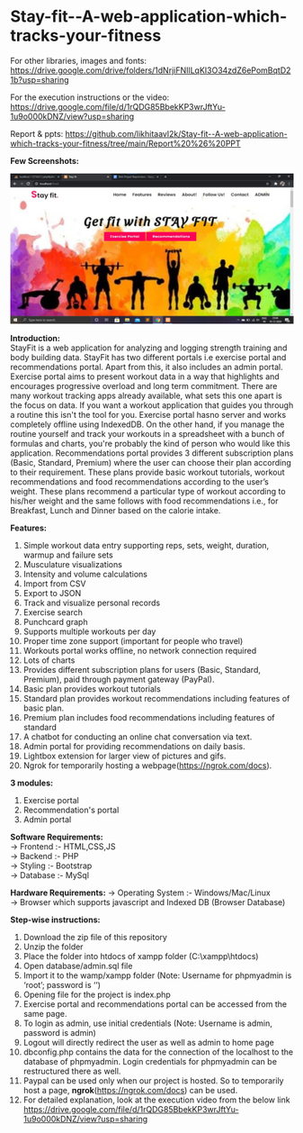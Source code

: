 # Stay-fit--A-web-application-which-tracks-your-fitness

For other libraries, images and fonts:
https://drive.google.com/drive/folders/1dNrjiFNIlLqKI3O34zdZ6ePomBqtD21b?usp=sharing

For the execution instructions or the video:
https://drive.google.com/file/d/1rQDG85BbekKP3wrJftYu-1u9o000kDNZ/view?usp=sharing

Report & ppts: https://github.com/likhitaavl2k/Stay-fit--A-web-application-which-tracks-your-fitness/tree/main/Report%20%26%20PPT

<b>Few Screenshots:</b>

<img src="Screenshots/Picture1.jpg" style="width:1100px">

<b>Introduction:</b><br>
StayFit is a web application for analyzing and logging strength training and body building data. StayFit has two different portals i.e exercise portal and recommendations portal. Apart from this, it also includes an admin portal.
Exercise portal aims to present workout data in a way that highlights and encourages progressive overload and long term commitment. There are many workout tracking apps already available, what sets this one apart is the focus on data. If you want a workout application that guides you through a routine this isn't the tool for you. Exercise portal hasno server and works completely offline using IndexedDB.
On the other hand, if you manage the routine yourself and track your workouts in a spreadsheet with a bunch of formulas and charts, you're probably the kind of person who would like this application. 
Recommendations portal provides 3 different subscription plans (Basic, Standard, Premium) where the user can choose their plan according to their requirement. These plans provide basic workout tutorials, workout recommendations and food recommendations according to the user’s weight.
These plans recommend a particular type of workout according to his/her weight and the same follows with food recommendations i.e., for Breakfast, Lunch and Dinner based on the calorie intake.

<b>Features:</b><br>
   1. Simple workout data entry supporting reps, sets, weight, duration, warmup and failure sets
   2. Musculature visualizations
   3. Intensity and volume calculations
   4. Import from CSV
   5. Export to JSON
   6. Track and visualize personal records 
   7. Exercise search
   8. Punchcard graph
   9. Supports multiple workouts per day
  10. Proper time zone support (important for people who travel)
  11. Workouts portal works offline, no network connection required
  12. Lots of charts
  13. Provides different subscription plans for users (Basic, Standard, Premium), paid through payment gateway (PayPal).
  14. Basic plan provides workout tutorials 
  15. Standard plan provides workout recommendations including features of basic plan.
  16. Premium plan includes food recommendations including features of standard
  17. A chatbot for conducting an online chat conversation via text.
  18. Admin portal for providing recommendations on daily basis.
  19. Lightbox extension for larger view of pictures and gifs.
  20. Ngrok for temporarily hosting a webpage(https://ngrok.com/docs).
 
<b>3 modules:</b>
  1. Exercise portal
  2. Recommendation's portal
  3. Admin portal
  
<b>Software Requirements:</b></br>
-> Frontend :- HTML,CSS,JS<br>
-> Backend :- PHP<br>
-> Styling :- Bootstrap<br>
-> Database :- MySql<br>

<b>Hardware Requirements:</b>
-> Operating System :- Windows/Mac/Linux<br>
-> Browser which supports javascript and Indexed DB (Browser Database)

<b>Step-wise instructions:</b>
  1. Download the zip file of this repository
  2. Unzip the folder 
  3. Place the folder into htdocs of xampp folder (C:\xampp\htdocs)
  4. Open database/admin.sql file 
  5. Import it to the wamp/xampp folder (Note: Username for phpmyadmin is ‘root’; password is ‘’)
  6. Opening file for the project is index.php
  7. Exercise portal and recommendations portal can be accessed from the same page.
  8. To login as admin, use initial credentials (Note: Username is admin, password is admin)
  9. Logout will directly redirect the user as well as admin to home page
  10. dbconfig.php contains the data for the connection of the localhost to the database of phpmyadmin. Login credentials for phpmyadmin can be restructured there as well.
  11. Paypal can be used only when our project is hosted. So to temporarily host a page, <b>ngrok</b>(https://ngrok.com/docs) can be used. 
  12. For detailed explanation, look at the execution video from the below link
  	https://drive.google.com/file/d/1rQDG85BbekKP3wrJftYu-1u9o000kDNZ/view?usp=sharing
